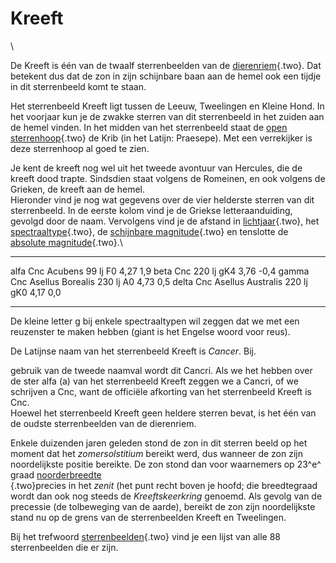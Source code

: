 # Kreeft

\

De Kreeft is één van de twaalf sterrenbeelden van de
[dierenriem](dierenri.html){.two}. Dat betekent dus dat de zon in zijn
schijnbare baan aan de hemel ook een tijdje in dit sterrenbeeld komt te
staan.

Het sterrenbeeld Kreeft ligt tussen de Leeuw, Tweelingen en Kleine Hond.
In het voorjaar kun je de zwakke sterren van dit sterrenbeeld in het
zuiden aan de hemel vinden. In het midden van het sterrenbeeld staat de
[open sterrenhoop](sterrenh.html){.two} de Krib (in het Latijn:
Praesepe). Met een verrekijker is deze sterrenhoop al goed te zien.

Je kent de kreeft nog wel uit het tweede avontuur van Hercules, die de
kreeft dood trapte. Sindsdien staat volgens de Romeinen, en ook volgens
de Grieken, de kreeft aan de hemel.\
Hieronder vind je nog wat gegevens over de vier helderste sterren van
dit sterrenbeeld. In de eerste kolom vind je de Griekse
letteraanduiding, gevolgd door de naam. Vervolgens vind je de afstand in
[lichtjaar](lichtjaa.html){.two}, het
[spectraaltype](spectraa.html){.two}, de [schijnbare
magnitude](magnitud.html){.two} en tenslotte de [absolute
magnitude](absolute.html){.two}.\

  ----------- ------------------- -------- ----- ------ ------
  alfa Cnc    Acubens             99 lj    F0    4,27   1,9
  beta Cnc                        220 lj   gK4   3,76   -0,4
  gamma Cnc   Asellus Borealis    230 lj   A0    4,73   0,5
  delta Cnc   Asellus Australis   220 lj   gK0   4,17   0,0
  ----------- ------------------- -------- ----- ------ ------

De kleine letter g bij enkele spectraaltypen wil zeggen dat we met een
reuzenster te maken hebben (giant is het Engelse woord voor reus).

De Latijnse naam van het sterrenbeeld Kreeft is *Cancer*. Bij.

gebruik van de tweede naamval wordt dit Cancri. Als we het hebben over
de ster alfa (a) van het sterrenbeeld Kreeft zeggen we a Cancri, of we
schrijven a Cnc, want de officiële afkorting van het sterrenbeeld Kreeft
is Cnc.\
Hoewel het sterrenbeeld Kreeft geen heldere sterren bevat, is het één
van de oudste sterrenbeelden van de dierenriem.

Enkele duizenden jaren geleden stond de zon in dit sterren beeld op het
moment dat het *zomersolstitium* bereikt werd, dus wanneer de zon zijn
noordelijkste positie bereikte. De zon stond dan voor waarnemers op
23^e^ graad [noorderbreedte\
](geografi.html){.two}precies in het *zenit* (het punt recht boven je
hoofd; die breedtegraad wordt dan ook nog steeds de *Kreeftskeerkring*
genoemd. Als gevolg van de precessie (de tolbeweging van de aarde),
bereikt de zon zijn noordelijkste stand nu op de grens van de
sterrenbeelden Kreeft en Tweelingen.

Bij het trefwoord [sterrenbeelden](sterrenb.html){.two} vind je een
lijst van alle 88 sterrenbeelden die er zijn.
